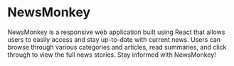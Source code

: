 # NewsMonkey
NewsMonkey is a responsive web application built using React that allows users to easily access and stay up-to-date with current news. Users can browse through various categories and articles, read summaries, and click through to view the full news stories. Stay informed with NewsMonkey!
